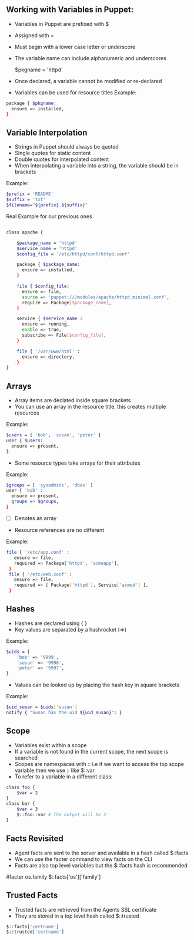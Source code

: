 ## Working with Variables in Puppet:
- Variables in Puppet are prefixed with $
- Assigned with =
- Must begin with a lower case letter or underscore
- The variable name can include alphanumeric and underscores

    $pkgname = 'httpd'
- Once declared, a variable cannot be modified or re-declared
- Variables can be used for resource titles
Example: 
```sh 
package { $pkgname: 
  ensure => installed,
}
```

## Variable Interpolation
- Strings in Puppet should always be quoted
- Single quotes for static content
- Double quotes for interpolated content
- When interpolating a variable into a string, the variable should be in brackets

Example: 
```sh
$prefix = 'README'
$suffix = 'txt'
$filename="${prefix}.${suffix}"
```
Real Example for our previous ones
```sh

class apache {

    $package_name = 'httpd'
    $service_name = 'httpd'
    $config_file = '/etc/httpd/conf/httpd.conf'

    package { $package_name: 
      ensure => installed, 
    }

    file { $config_file:
      ensure => file,
      source => 'puppet:///modules/apache/httpd_minimal.conf',
      require => Package[$package_name],
    }

    service { $service_name :
      ensure => running,
      enable => true,
      subscribe => File[$config_file],
    }

    file { '/var/www/html' :
      ensure => directory,
    }
}
```
## Arrays
- Array items are declated inside square brackets
- You can use an array in the resource title, this creates multiple resources

Example: 
```sh
$users = [ 'bob', 'susan', 'peter' ]
user { $users:
  ensure => present,
}
```
- Some resource types take arrays for their attributes

Example: 
```sh
$groups = [ 'sysadmins', 'dbas' ]
user { 'bob' : 
  ensure => present, 
  groups => $groups,
}
```
- [ ] Denotes an array
- Resource references are no different

Example: 
```sh
file { '/etc/app.conf' :
   ensure => file,
   required => Package['httpd', 'acmeapp'],
 }
 file { '/etc/web.conf' :
   ensure => file,
   required => [ Package['httpd'], Service['acmed'] ],
 }
```

## Hashes
- Hashes are declared using { }
- Key values are separated by a hashrocket (=>)

Example: 
```sh
$uids = {
    'bob' => '9999',
    'susan' => '9998',
    'peter' => '9997',
}
```
- Values can be looked up by placing the hash key in square brackets

Example: 
```sh
$uid_susan = $uids['susan']
notify { "Susan has the uid ${uid_susan}": }
```

## Scope
- Variables exist within a scope
- If a variable is not found in the current scope, the next scope is searched
- Scopes are namespaces with :: i.e if we want to access the top scope variable then we use :: like $::var
- To refer to a variable in a different class:
```sh
class foo {
    $var = 2
}
class bar {
    $var = 3
    $::foo::var # The output will be 2
}
```

## Facts Revisited

- Agent facts are sent to the server and available in a hash called $::facts
- We can use the facter command to view facts on the CLI
- Facts are also top level variables but the $::facts hash is recommended

#facter os.family
$::facts['os']['family']

## Trusted Facts
- Trusted facts are retrieved from the Agents SSL certificate
- They are stored in a top level hash called $::trusted
```sh
$::facts['certname']
$::trusted['certname']
```

